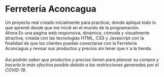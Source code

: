 # Ferretería Aconcagua
Un proyecto real creado inicialmente para practicar, donde apliqué todo lo que aprendí desde que me inicié en el mundo de la programación.  
Ahora Es una pagina web responsiva, dinámica, cómoda y visualmente atractiva, creada con las tecnologias HTML, CSS y Javascript con la finalidad de que los clientes puedan conectarse con la Ferretería Aconcagua y revisar sus productos y precios sin tener que ir a la tienda.  
###### Así podrán saber que productos y precios tienen para planear su compra y hacerla lo más efectiva posible debido a las restricciones generadas por el COVID-19.
